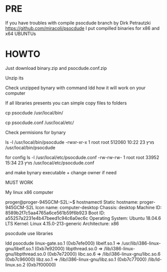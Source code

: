# PRE

If you have troubles with compile psocdude branch by Dirk Petrautzki  https://github.com/miracoli/psocdude I put compilled binaries for x86 and x64 UBUNTUs

# HOWTO

Just download binary.zip and psocdude.conf.zip

Unzip its

Check  unzipped bynary with command ldd how it will work on your computer

If all libraries presents you can simple copy files to folders

cp psocdude /usr/local/bin/

cp psocdude.conf /usr/local/etc/

Check permisions for bynary 

 ls -l /usr/local/bin/psocdude
-rwxr-xr-x 1 root root 512060 מרץ 23 10:22 /usr/local/bin/psocdude

for config
 ls -l /usr/local/etc/psocdude.conf
-rw-rw-rw- 1 root root 33952 מרץ 23 15:34 /usr/local/etc/psocdude.conf


and make bynary executable + change owner if need

MUST WORK
 

My linux x86 computer 

 proger@proger-945GCM-S2L:~$ hostnamectl
   Static hostname: proger-945GCM-S2L
         Icon name: computer-desktop
           Chassis: desktop
        Machine ID: 8589b2f7c5aa4765a6ce561b59f6b923
           Boot ID: a55257a2231e4b47beed1c94c6a0ec6c
  Operating System: Ubuntu 18.04.6 LTS
            Kernel: Linux 4.15.0-213-generic
      Architecture: x86

psocdude use libraries 	  
	  
 ldd psocdude
        linux-gate.so.1 (0xb7efe000)
        libelf.so.1 => /usr/lib/i386-linux-gnu/libelf.so.1 (0xb7e92000)
        libpthread.so.0 => /lib/i386-linux-gnu/libpthread.so.0 (0xb7e72000)
        libc.so.6 => /lib/i386-linux-gnu/libc.so.6 (0xb7c96000)
        libz.so.1 => /lib/i386-linux-gnu/libz.so.1 (0xb7c77000)
        /lib/ld-linux.so.2 (0xb7f00000)

